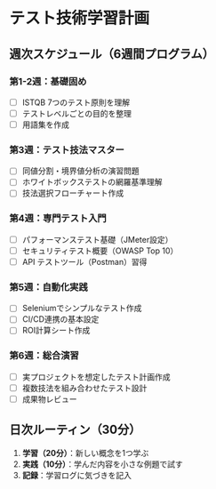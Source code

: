 # テスト技術学習計画

## 週次スケジュール（6週間プログラム）

### 第1-2週：基礎固め
- [ ] ISTQB 7つのテスト原則を理解
- [ ] テストレベルごとの目的を整理
- [ ] 用語集を作成

### 第3週：テスト技法マスター
- [ ] 同値分割・境界値分析の演習問題
- [ ] ホワイトボックステストの網羅基準理解
- [ ] 技法選択フローチャート作成

### 第4週：専門テスト入門
- [ ] パフォーマンステスト基礎（JMeter設定）
- [ ] セキュリティテスト概要（OWASP Top 10）
- [ ] API テストツール（Postman）習得

### 第5週：自動化実践
- [ ] Seleniumでシンプルなテスト作成
- [ ] CI/CD連携の基本設定
- [ ] ROI計算シート作成

### 第6週：総合演習
- [ ] 実プロジェクトを想定したテスト計画作成
- [ ] 複数技法を組み合わせたテスト設計
- [ ] 成果物レビュー

## 日次ルーティン（30分）
1. **学習（20分）**：新しい概念を1つ学ぶ
2. **実践（10分）**：学んだ内容を小さな例題で試す
3. **記録**：学習ログに気づきを記入